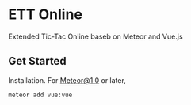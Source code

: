 # ETT Online
Extended Tic-Tac Online baseb on Meteor and Vue.js

Get Started
-----------

Installation. For Meteor@1.0 or later,
```
meteor add vue:vue
```
